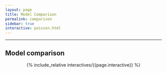 ```yaml
---
layout: page
title: Model Comparison
permalink: comparison
sidebar: true
interactive: poisson.html
---
```

---

## Model comparison


<!-- The below line includes the interactive figure. Do not change! -->
<center>

{% include_relative interactives/{{page.interactive}} %}

</center>
